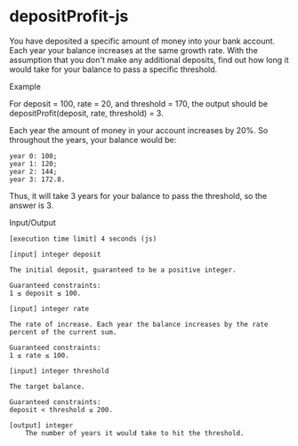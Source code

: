 # depositProfit-js

You have deposited a specific amount of money into your bank account. Each year your balance increases at the same growth rate. With the assumption that you don't make any additional deposits, find out how long it would take for your balance to pass a specific threshold.

Example

For deposit = 100, rate = 20, and threshold = 170, the output should be
depositProfit(deposit, rate, threshold) = 3.

Each year the amount of money in your account increases by 20%. So throughout the years, your balance would be:

    year 0: 100;
    year 1: 120;
    year 2: 144;
    year 3: 172.8.

Thus, it will take 3 years for your balance to pass the threshold, so the answer is 3.

Input/Output

    [execution time limit] 4 seconds (js)

    [input] integer deposit

    The initial deposit, guaranteed to be a positive integer.

    Guaranteed constraints:
    1 ≤ deposit ≤ 100.

    [input] integer rate

    The rate of increase. Each year the balance increases by the rate percent of the current sum.

    Guaranteed constraints:
    1 ≤ rate ≤ 100.

    [input] integer threshold

    The target balance.

    Guaranteed constraints:
    deposit < threshold ≤ 200.

    [output] integer
        The number of years it would take to hit the threshold.
